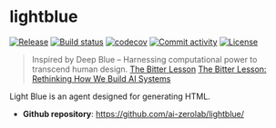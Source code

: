 # lightblue

[![Release](https://img.shields.io/github/v/release/ai-zerolab/lightblue)](https://img.shields.io/github/v/release/ai-zerolab/lightblue)
[![Build status](https://img.shields.io/github/actions/workflow/status/ai-zerolab/lightblue/main.yml?branch=main)](https://github.com/ai-zerolab/lightblue/actions/workflows/main.yml?query=branch%3Amain)
[![codecov](https://codecov.io/gh/ai-zerolab/lightblue/branch/main/graph/badge.svg)](https://codecov.io/gh/ai-zerolab/lightblue)
[![Commit activity](https://img.shields.io/github/commit-activity/m/ai-zerolab/lightblue)](https://img.shields.io/github/commit-activity/m/ai-zerolab/lightblue)
[![License](https://img.shields.io/github/license/ai-zerolab/lightblue)](https://img.shields.io/github/license/ai-zerolab/lightblue)

> Inspired by Deep Blue – Harnessing computational power to transcend human design.
> [The Bitter Lesson](http://www.incompleteideas.net/IncIdeas/BitterLesson.html)
> [The Bitter Lesson: Rethinking How We Build AI Systems](https://ankitmaloo.com/bitter-lesson/)

Light Blue is an agent designed for generating HTML.

- **Github repository**: <https://github.com/ai-zerolab/lightblue/>
